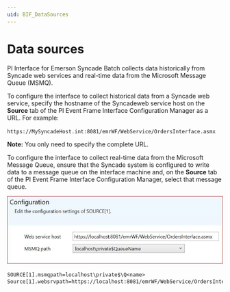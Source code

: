 ```yaml
---
uid: BIF_DataSources
---
```


# Data sources

<!-- Mark Bishop 6/18/21: Customized for Emerson Syncade -->

PI Interface for Emerson Syncade Batch collects data historically from Syncade web services 
and real-time data from the Microsoft Message Queue (MSMQ).

To configure the interface to collect historical data from a Syncade web service, specify the hostname of the Syncadeweb service host on the **Source** tab of the PI Event Frame Interface Configuration Manager as a URL. For example:

`https://MySyncadeHost.int:8081/emrWF/WebService/OrdersInterface.asmx`
    
**Note:** You only need to specify the complete URL.

To configure the interface to collect real-time data from the Microsoft Message Queue, ensure that the Syncade system is configured to write data to a message queue on the interface machine and, on the **Source** tab of the PI Event Frame Interface Configuration Manager, select that message queue.

![data sources](../images/data-sources.jpg)

```text
SOURCE[1].msmqpath=localhost\private$\Q<name>
Source[1].websrvpath=https://localhost:8081/emrWF/WebService/OrdersInterface.asmx
```
